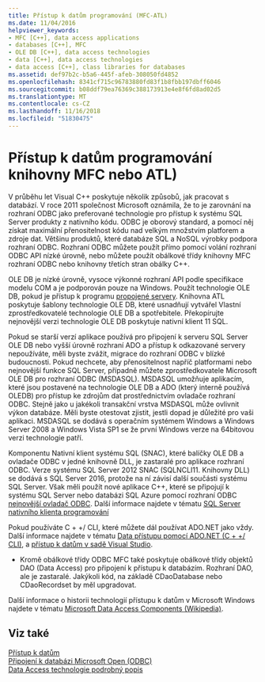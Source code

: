 ```yaml
---
title: Přístup k datům programování (MFC-ATL)
ms.date: 11/04/2016
helpviewer_keywords:
- MFC [C++], data access applications
- databases [C++], MFC
- OLE DB [C++], data access technologies
- data [C++], data access technologies
- data access [C++], class libraries for databases
ms.assetid: def97b2c-b5a6-445f-afeb-308050fd4852
ms.openlocfilehash: 8341cf715c96783880fd83f1b8fbb197dbff6046
ms.sourcegitcommit: b08ddf79ea76369c388173913e4e8f6fd8ad02d5
ms.translationtype: MT
ms.contentlocale: cs-CZ
ms.lasthandoff: 11/16/2018
ms.locfileid: "51830475"
---
```

# <a name="data-access-programming-mfcatl"></a>Přístup k datům programování knihovny MFC nebo ATL)

V průběhu let Visual C++ poskytuje několik způsobů, jak pracovat s databází. V roce 2011 společnost Microsoft oznámila, že to je zarovnání na rozhraní ODBC jako preferované technologie pro přístup k systému SQL Server produkty z nativního kódu. ODBC je oborový standard, a pomocí něj získat maximální přenositelnost kódu nad velkým množstvím platforem a zdroje dat. Většinu produktů, které databáze SQL a NoSQL výrobky podpora rozhraní ODBC. Rozhraní ODBC můžete použít přímo pomocí volání rozhraní ODBC API nízké úrovně, nebo můžete použít obálkové třídy knihovny MFC rozhraní ODBC nebo knihovny třetích stran obálky C++.

OLE DB je nízké úrovně, vysoce výkonné rozhraní API podle specifikace modelu COM a je podporován pouze na Windows. Použít technologie OLE DB, pokud je přístup k programu [propojené servery](/sql/relational-databases/linked-servers/linked-servers-database-engine). Knihovna ATL poskytuje šablony technologie OLE DB, které usnadňují vytvářel Vlastní zprostředkovatelé technologie OLE DB a spotřebitele. Překopírujte nejnovější verzi technologie OLE DB poskytuje nativní klient 11 SQL.

Pokud se starší verzí aplikace používá pro připojení k serveru SQL Server OLE DB nebo vyšší úrovně rozhraní ADO a přístup k odkazované servery nepoužíváte, měli byste zvážit, migrace do rozhraní ODBC v blízké budoucnosti. Pokud nechcete, aby přenositelnost napříč platformami nebo nejnovější funkce SQL Server, případně můžete zprostředkovatele Microsoft OLE DB pro rozhraní ODBC (MSDASQL).  MSDASQL umožňuje aplikacím, které jsou postavené na technologie OLE DB a ADO (který interně používá OLEDB) pro přístup ke zdrojům dat prostřednictvím ovladače rozhraní ODBC. Stejně jako u jakékoli transakční vrstva MSDASQL může ovlivnit výkon databáze. Měli byste otestovat zjistit, jestli dopad je důležité pro vaši aplikaci. MSDASQL se dodává s operačním systémem Windows a Windows Server 2008 a Windows Vista SP1 se že první Windows verze na 64bitovou verzi technologie patří.

Komponentu Nativní klient systému SQL (SNAC), které balíčky OLE DB a ovladače ODBC v jedné knihovně DLL, je zastaralé pro aplikace rozhraní ODBC. Verze systému SQL Server 2012 SNAC (SQLNCLI11. Knihovny DLL) se dodává s SQL Server 2016, protože na ní závisí další součásti systému SQL Server. Však měli použít nové aplikace C++, které se připojují k systému SQL Server nebo databázi SQL Azure pomocí rozhraní ODBC [nejnovější ovladač ODBC](https://docs.microsoft.com/sql/connect/odbc/download-odbc-driver-for-sql-server). Další informace najdete v tématu [SQL Server nativního klienta programování](/sql/relational-databases/native-client/sql-server-native-client-programming)

Pokud používáte C + +/ CLI, které můžete dál používat ADO.NET jako vždy. Další informace najdete v tématu [Data přístupu pomocí ADO.NET (C + +/ CLI)](../dotnet/data-access-using-adonet-cpp-cli.md), a [přístup k datům v sadě Visual Studio](/visualstudio/data-tools/accessing-data-in-visual-studio).

- Kromě obálkové třídy ODBC MFC také poskytuje obálkové třídy objektů DAO (Data Access) pro připojení k přístupu k databázím.  Rozhraní DAO, ale je zastaralé. Jakýkoli kód, na základě CDaoDatabase nebo CDaoRecordset by měl upgradovat.

Další informace o historii technologií přístupu k datům v Microsoft Windows najdete v tématu [Microsoft Data Access Components (Wikipedia)](https://en.wikipedia.org/wiki/Microsoft_Data_Access_Components).

## <a name="see-also"></a>Viz také

[Přístup k datům](data-access-in-cpp.md)<br/>
[Připojení k databázi Microsoft Open (ODBC)](https://docs.microsoft.com/sql/odbc/microsoft-open-database-connectivity-odbc)<br/>
[Data Access technologie podrobný popis](https://msdn.microsoft.com/library/ms810810.aspx)